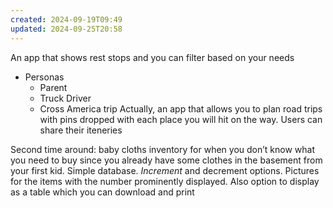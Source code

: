 ```yaml
---
created: 2024-09-19T09:49
updated: 2024-09-25T20:58
---
```

An app that shows rest stops and you can filter based on your needs
- Personas
	- Parent
	- Truck Driver
	- Cross America trip 
Actually, an app that allows you to plan road trips with pins dropped with each place you will hit on the way. Users can share their iteneries 

Second time around: baby cloths inventory for when you don’t know what you need to buy since you already have some clothes in the basement from your first kid. 
Simple database. *Increment* and decrement options. Pictures for the items with the number prominently displayed. Also option to display as a table which you can download and print 